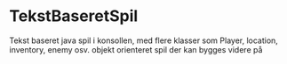 # TekstBaseretSpil
Tekst baseret java spil i konsollen, med flere klasser som Player, location, inventory, enemy osv. objekt orienteret spil der kan bygges videre på
